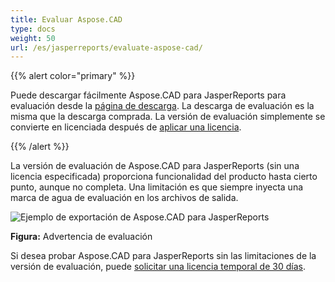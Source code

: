```yaml
---
title: Evaluar Aspose.CAD
type: docs
weight: 50
url: /es/jasperreports/evaluate-aspose-cad/
---
```


{{% alert color="primary" %}}

Puede descargar fácilmente Aspose.CAD para JasperReports para evaluación desde la [página de descarga](https://downloads.aspose.com/cad/jasperreports). La descarga de evaluación es la misma que la descarga comprada. La versión de evaluación simplemente se convierte en licenciada después de [aplicar una licencia](/es/cad/jasperreports/licensing/).

{{% /alert %}}

La versión de evaluación de Aspose.CAD para JasperReports (sin una licencia especificada) proporciona funcionalidad del producto hasta cierto punto, aunque no completa. Una limitación es que siempre inyecta una marca de agua de evaluación en los archivos de salida.

![Ejemplo de exportación de Aspose.CAD para JasperReports](/_assets/AreaChartReport.jpg)

**Figura:** Advertencia de evaluación

Si desea probar Aspose.CAD para JasperReports sin las limitaciones de la versión de evaluación, puede [solicitar una licencia temporal de 30 días](https://purchase.aspose.com/temporary-license).

